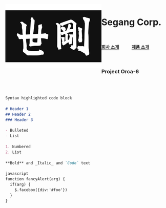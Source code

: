 <img align="left" width="300" height="200" src="segang_logo.jpg">

# Segang Corp.
<br>

[**회사 소개**](history.md)&nbsp;&nbsp;&nbsp;&nbsp;&nbsp;&nbsp;&nbsp;&nbsp;&nbsp;&nbsp;[**제품 소개**](product.md)
<br><br><br>

### Project Orca-6
<br><br>
```markdown
Syntax highlighted code block

# Header 1
## Header 2
### Header 3

- Bulleted
- List

1. Numbered
2. List

**Bold** and _Italic_ and `Code` text

javascript
function fancyAlert(arg) {
  if(arg) {
    $.facebox({div:'#foo'})
  }
}

